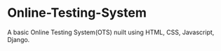 # Online-Testing-System
A basic Online Testing System(OTS) nuilt using HTML, CSS, Javascript, Django.
